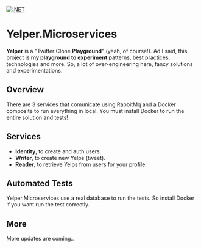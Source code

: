 [![.NET](https://github.com/kikutano/Yelper.Microservices/actions/workflows/dotnet.yml/badge.svg)](https://github.com/kikutano/Yelper.Microservices/actions/workflows/dotnet.yml)

# Yelper.Microservices
**Yelper** is a "Twitter Clone **Playground**" (yeah, of course!). Ad I said, this project is **my playground to experiment** patterns, best practices, technologies and more. So, a lot of over-engineering here, fancy solutions and experimentations.

## Overview
There are 3 services that comunicate using RabbitMq and a Docker composite to run everything in local. You must install Docker to run the entire solution and tests!

## Services
- **Identity**, to create and auth users.
- **Writer**, to create new Yelps (tweet).
- **Reader**, to retrieve Yelps from users for your profile.

## Automated Tests
Yelper.Microservices use a real database to run the tests. So install Docker if you want run the test correctly.

## More
More updates are coming..
